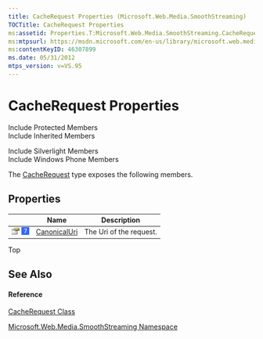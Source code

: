 ```yaml
---
title: CacheRequest Properties (Microsoft.Web.Media.SmoothStreaming)
TOCTitle: CacheRequest Properties
ms:assetid: Properties.T:Microsoft.Web.Media.SmoothStreaming.CacheRequest
ms:mtpsurl: https://msdn.microsoft.com/en-us/library/microsoft.web.media.smoothstreaming.cacherequest_properties(v=VS.95)
ms:contentKeyID: 46307899
ms.date: 05/31/2012
mtps_version: v=VS.95
---
```


# CacheRequest Properties

Include Protected Members  
Include Inherited Members  

Include Silverlight Members  
Include Windows Phone Members  

The [CacheRequest](cacherequest-class-microsoft-web-media-smoothstreaming_1.md) type exposes the following members.

## Properties

||Name|Description|
|--- |--- |--- |
|![Public property](images/Ff728140.pubproperty(en-us,VS.90).gif "Public property") ![Supported by Windows Phone](images/Ff728255.slMobile(VS.95).gif "Supported by Windows Phone")|[CanonicalUri](cacherequest-canonicaluri-property-microsoft-web-media-smoothstreaming_1.md)|The Uri of the request.|


Top

## See Also

#### Reference

[CacheRequest Class](cacherequest-class-microsoft-web-media-smoothstreaming_1.md)

[Microsoft.Web.Media.SmoothStreaming Namespace](microsoft-web-media-smoothstreaming-namespace_1.md)

